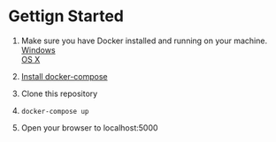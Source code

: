 # Gettign Started
1. Make sure you have Docker installed and running on your machine.  
[Windows](https://docs.docker.com/engine/installation/windows/#/docker-for-windows)  
[OS X](https://docs.docker.com/docker-for-mac/)

2. [Install docker-compose](https://docs.docker.com/compose/install/)

3. Clone this repository

4. `docker-compose up`

5. Open your browser to localhost:5000
